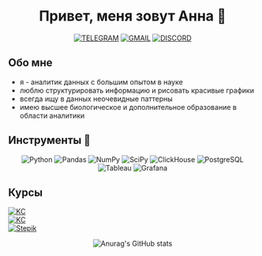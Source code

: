 <div align="center">

# Привет, меня зовут Анна 👋
[![TELEGRAM](https://img.shields.io/badge/TELEGRAM-0b0038??style=flat-square&logo=telegram)](https://t.me/AnnaKraeva23)
[![GMAIL](https://img.shields.io/badge/-GMAIL-0b0038??style=flat-square&logo=gmail&logoColor=white)](mailto:a.kraeva23@gmail.com)
[![DISCORD](https://img.shields.io/badge/DISCORD-0b0038??style=flat-square&logo=DISCORD)](https://discordapp.com/users/annakraeva/)

</div>

## Обо мне
+ я - аналитик данных с большим опытом в науке
+ люблю структурировать информацию и рисовать красивые графики
+ всегда ищу в данных неочевидные паттерны
+ имею высшее биологическое и дополнительное образование в области аналитики

## Инструменты 🔧

<div align="center">

![Python](https://img.shields.io/badge/-Python-FFE4E1?style=for-the-badge&logo=python&logoColor=9370DB)
![Pandas](https://img.shields.io/badge/pandas-FFE4E1?style=for-the-badge&logo=pandas&logoColor=9370DB)
![NumPy](https://img.shields.io/badge/numpy-FFE4E1?style=for-the-badge&logo=numpy&logoColor=9370DB)
![SciPy](https://img.shields.io/badge/SciPy-FFE4E1?style=for-the-badge&logo=scipy&logoColor=9370DB)
![ClickHouse](https://img.shields.io/badge/-ClickHouse-FFE4E1?style=for-the-badge&logo=Clickhouse&logoColor=9370DB)
![PostgreSQL](https://img.shields.io/badge/-PostgreSQL-FFE4E1?style=for-the-badge&logo=PostgreSQL&logoColor=9370DB)
![Tableau](https://img.shields.io/badge/-Tableau-FFE4E1?style=for-the-badge&logo=Tableau&logoColor=9370DB)
![Grafana](https://img.shields.io/badge/-Grafana-FFE4E1?style=for-the-badge&logo=Grafana&logoColor=9370DB)


</div>

## Курсы

[![KC](https://img.shields.io/badge/Karpov.courses-Аналитик_данных-red)](https://lab.karpov.courses/certificate/c5443997-e8e8-4c73-b270-23c0aab3cc00/)<br>
[![KC](https://img.shields.io/badge/Karpov.courses-Основы_Python-red)](https://lab.karpov.courses/certificate/73693d0c-40cb-42cb-9a33-f505798e2fdd/)<br>
[![Stepik](https://img.shields.io/badge/Stepik-Основы_статистики-blue)](https://stepik.org/cert/866923/)<br>

<div align="center">

![Anurag's GitHub stats](https://github-readme-stats.vercel.app/api?username=ankraeva&theme=buefy&show_icons=true)

</div>
